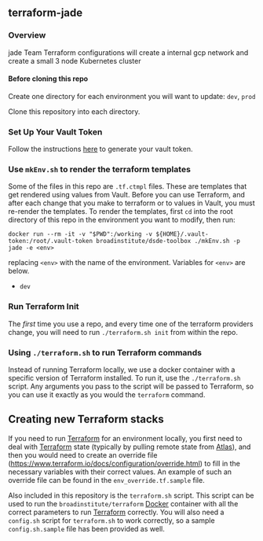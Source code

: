 ## terraform-jade
### Overview
jade Team Terraform configurations will create a internal gcp network and create a small 3 node Kubernetes cluster

#### Before cloning this repo

Create one directory for each environment you will want to update: `dev`, `prod`

Clone this repository into each directory.

### Set Up Your Vault Token

Follow the instructions [here](https://github.com/broadinstitute/dsde-toolbox#authenticating-to-vault) to generate your vault token.

### Use `mkEnv.sh` to render the terraform templates

Some of the files in this repo are `.tf.ctmpl` files. These are templates
that get rendered using values from Vault. Before you can use Terraform, and after
each change that you make to terraform or to values in Vault, you must
re-render the templates. To render the templates, first `cd` into the root directory
of this repo in the environment you want to modify, then run:

```
docker run --rm -it -v "$PWD":/working -v ${HOME}/.vault-token:/root/.vault-token broadinstitute/dsde-toolbox ./mkEnv.sh -p jade -e <env>
```

replacing `<env>` with the name of the environment.
Variables for `<env>` are below.
- `dev`
### Run Terraform Init

The _first_ time you use a repo, and every time one of the terraform
providers change, you will need to run `./terraform.sh init` from within
the repo.

### Using `./terraform.sh` to run Terraform commands

Instead of running Terraform locally, we use a docker container with a
specific version of Terraform installed. To run it, use the `./terraform.sh`
script. Any arguments you pass to the script will be passed to Terraform,
so you can use it exactly as you would the `terraform` command.

## Creating new Terraform stacks

If you need to run [Terraform][1] for an environment locally, you first need to deal with [Terraform][1] state (typically by pulling remote state from [Atlas][2]), and then you would need to create an override file (https://www.terraform.io/docs/configuration/override.html) to fill in the necessary variables with their correct values.  An example of such an override file can be found in the `env_override.tf.sample` file.

Also included in this repository is the `terraform.sh` script.  This script can be used to run the `broadinstitute/terraform` [Docker][3] container with all the correct parameters to run [Terraform][1] correctly.  You will also need a `config.sh` script for `terraform.sh` to work correctly, so a sample `config.sh.sample` file has been provided as well.

[1]: https://terraform.io/ "Terraform"
[2]: https://atlas.hashicorp.com "Atlas"
[3]: https://www.docker.com/ "Docker"
